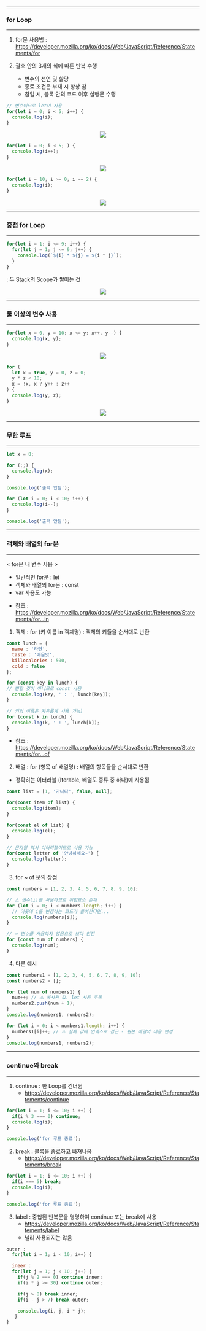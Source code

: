 -----
### for Loop
-----
1. for문 사용법 : https://developer.mozilla.org/ko/docs/Web/JavaScript/Reference/Statements/for

2. 괄호 안의 3개의 식에 따른 반복 수행
   - 변수의 선언 및 할당
   - 종료 조건은 부재 시 항상 참
   - 참일 시, 블록 안의 코드 이후 실행문 수행

```js
// 변수이므로 let이 사용
for(let i = 0; i < 5; i++) {
  console.log(i);
}
```
<div align="center">
<img src="https://github.com/sooyounghan/Web/assets/34672301/a3b5f84b-17ce-46e2-8ae4-fd0291145620">
</div>

```js
for(let i = 0; i < 5; ) {
  console.log(i++);
}
```
<div align="center">
<img src="https://github.com/sooyounghan/Web/assets/34672301/80f4a0a7-ed68-4eee-9053-a1bbee36cbb8">
</div>

```js
for(let i = 10; i >= 0; i -= 2) {
  console.log(i);
}
```
<div align="center">
<img src="https://github.com/sooyounghan/Web/assets/34672301/dc8a5e8d-2b0e-459a-9e8c-2bdb4a953ccc">
</div>

-----
### 중첩 for Loop
-----
```js
for(let i = 1; i <= 9; i++) {
  for(let j = 1; j <= 9; j++) {
    console.log(`${i} * ${j} = ${i * j}`);
  }
}
```
  : 두 Stack의 Scope가 쌓이는 것
<div align="center">
<img src="https://github.com/sooyounghan/Web/assets/34672301/c9497383-1762-4c1f-befc-5ebcf15d4d93">
</div>

-----
### 둘 이상의 변수 사용
-----
```js
for(let x = 0, y = 10; x <= y; x++, y--) {
  console.log(x, y);
}
```
<div align="center">
<img src="https://github.com/sooyounghan/Web/assets/34672301/9a6b8191-ba5e-4722-80d3-cd29333a0d3f">
</div>

```js
for (
  let x = true, y = 0, z = 0;
  y * z < 10;
  x = !x, x ? y++ : z++
) {
  console.log(y, z);
}
```
<div align="center">
<img src="https://github.com/sooyounghan/Web/assets/34672301/381241d5-4b05-47a3-b29c-42d6205824d5">
</div>

-----
### 무한 루프
-----
```js
let x = 0;

for (;;) {
  console.log(x);
}

console.log('출력 안됨');
```

```js
for (let i = 0; i < 10; i++) {
  console.log(i--);
}

console.log('출력 안됨');
```

-----
### 객체와 배열의 for문
-----
< for문 내 변수 사용 >
  - 일반적인 for문 : let
  - 객체와 배열의 for문 : const
  - var 사용도 가능

* 참조 : https://developer.mozilla.org/ko/docs/Web/JavaScript/Reference/Statements/for...in
1. 객체 : for (키 이름 in 객체명) : 객체의 키들을 순서대로 반환
```js
const lunch = {
  name : '라면',
  taste : '매운맛',
  killocalories : 500,
  cold : false
};

for (const key in lunch) {
// 변할 것이 아니므로 const 사용
  console.log(key, ' : ', lunch[key]);
}

// 키의 이름은 자유롭게 사용 가능)
for (const k in lunch) {
  console.log(k, ' : ', lunch[k]);
}
```

* 참조 : https://developer.mozilla.org/ko/docs/Web/JavaScript/Reference/Statements/for...of
2. 배열 : for (항목 of 배열명) : 배열의 항목들을 순서대로 반환
 - 정확히는 이터러블 (Iterable, 배열도 종류 중 하나)에 사용됨
```js
const list = [1, '가나다', false, null];

for(const item of list) {
  console.log(item);
}

for(const el of list) {
  console.log(el);
}
```
```js
// 문자열 역시 이터러블이므로 사용 가능
for(const letter of '안녕하세요~') {
  console.log(letter);
}
```

3. for ~ of 문의 장점
```js
const numbers = [1, 2, 3, 4, 5, 6, 7, 8, 9, 10];

// ⚠️ 변수(i)를 사용하므로 위험요소 존재
for (let i = 0; i < numbers.length; i++) {
  // 이곳에 i를 변경하는 코드가 들어간다면...
  console.log(numbers[i]);
}
```

```js
// ⭐️ 변수를 사용하지 않음으로 보다 안전
for (const num of numbers) {
  console.log(num);
}
```

4. 다른 예시
```js
const numbers1 = [1, 2, 3, 4, 5, 6, 7, 8, 9, 10];
const numbers2 = [];

for (let num of numbers1) {
  num++; // ⚠️ 복사된 값. let 사용 주목
  numbers2.push(num + 1);
}
console.log(numbers1, numbers2);
```

```js
for (let i = 0; i < numbers1.length; i++) {
  numbers1[i]++; // ⚠️ 실제 값에 인덱스로 접근 - 원본 배열의 내용 변경
}
console.log(numbers1, numbers2);
```

-----
### continue와 break
-----
1. continue : 한 Loop를 건너뜀
   - https://developer.mozilla.org/ko/docs/Web/JavaScript/Reference/Statements/continue
  
```js
for(let i = 1; i <= 10; i ++) {
  if(i % 3 === 0) continue;
  console.log(i);
}

console.log('for 루프 종료');
```

2. break : 블록을 종료하고 빠져나옴
   - https://developer.mozilla.org/ko/docs/Web/JavaScript/Reference/Statements/break
```js
for(let i = 1; i <= 10; i ++) {
  if(i === 5) break;
  console.log(i);
}

console.log('for 루프 종료');
```

3. label : 중첩된 반복문을 명명하여 continue 또는 break에 사용
   - https://developer.mozilla.org/ko/docs/Web/JavaScript/Reference/Statements/label
   - 널리 사용되지는 않음
```js
outer :
  for(let i = 1; i < 10; i++) {

  ineer :
  for(let j = 1; j < 10; j++) {
    if(j % 2 === 0) continue inner;
    if(i * j >= 30) continue outer;

    if(j > 8) break inner;
    if(i - j > 7) break outer;

    console.log(i, j, i * j);
   }
}
```


